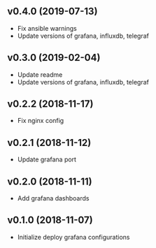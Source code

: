 ## v0.4.0 (2019-07-13)

* Fix ansible warnings
* Update versions of grafana, influxdb, telegraf

## v0.3.0 (2019-02-04)

* Update readme
* Update versions of grafana, influxdb, telegraf

## v0.2.2 (2018-11-17)

* Fix nginx config

## v0.2.1 (2018-11-12)

* Update grafana port

## v0.2.0 (2018-11-11)

* Add grafana dashboards

## v0.1.0 (2018-11-07)

* Initialize deploy grafana configurations
